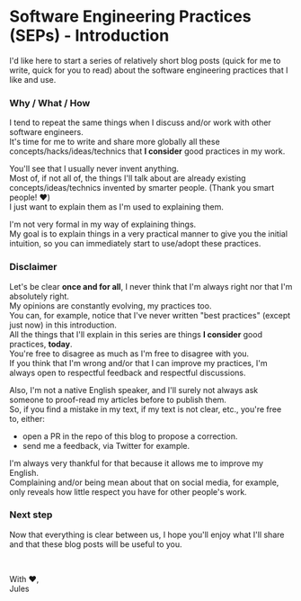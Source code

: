# Software Engineering Practices (SEPs) - Introduction

I'd like here to start a series of relatively short blog posts (quick for me to write, quick for you to read) about the software engineering practices that I like and use.

### Why / What / How

I tend to repeat the same things when I discuss and/or work with other software engineers.   
It's time for me to write and share more globally all these concepts/hacks/ideas/technics that **I consider** good practices in my work.

You'll see that I usually never invent anything.    
Most of, if not all of, the things I'll talk about are already existing concepts/ideas/technics invented by smarter people. (Thank you smart people! ❤️)      
I just want to explain them as I'm used to explaining them.

I'm not very formal in my way of explaining things.    
My goal is to explain things in a very practical manner to give you the initial intuition, so you can immediately start to use/adopt these practices.

### Disclaimer

Let's be clear **once and for all**, I never think that I'm always right nor that I'm absolutely right.   
My opinions are constantly evolving, my practices too.   
You can, for example, notice that I've never written "best practices" (except just now) in this introduction.    
All the things that I'll explain in this series are things **I consider** good practices, **today**.   
You're free to disagree as much as I'm free to disagree with you.   
If you think that I'm wrong and/or that I can improve my practices, I'm always open to respectful feedback and respectful discussions.

Also, I'm not a native English speaker, and I'll surely not always ask someone to proof-read my articles before to publish them.   
So, if you find a mistake in my text, if my text is not clear, etc., you're free to, either:
 - open a PR in the repo of this blog to propose a correction.
 - send me a feedback, via Twitter for example.     

I'm always very thankful for that because it allows me to improve my English.   
Complaining and/or being mean about that on social media, for example, only reveals how little respect you have for other people's work.

### Next step

Now that everything is clear between us, I hope you'll enjoy what I'll share and that these blog posts will be useful to you.

<br/>

With ❤️,   
Jules

